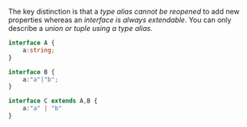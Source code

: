 The key distinction is that a *type alias cannot be reopened* to add new properties whereas an *interface is always extendable*. 
You can only describe a *union or tuple using a type alias*.

```ts
interface A {
	a:string;
}

interface B {
	a:"a"|"b";
}

interface C extends A,B {
	a:"a" | "b"
}
```
